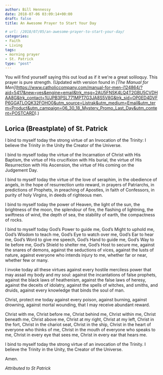 ```yaml
---
author: Bill Hennessy
date: 2018-07-06 03:09:14+00:00
draft: false
title: An Awesome Prayer to Start Your Day

# url: /2018/07/05/an-awesome-prayer-to-start-your-day/
categories:
- Faith
- Living
tags:
- morning prayer
- St. Patrick
type: "post"
---
```





You will find yourself saying this out loud as if it we're a great soliloquy. This prayer is pure strength. (Updated with version found in _[The Manual for Men]_(https://www.catholiccompany.com/manual-for-men-i124864/?aid=5417&new=yes&engine=email&trk_msg=2AU5FNSK4LQ4T2GBU5CVDHAA8G&trk_contact=1UJPB3PSL771MPT7G3JA8S5V8G&trk_sid=OP0ED4DVFP6GGATLOQK32FOHO0&utm_source=Listrak&utm_medium=Email&utm_term=Product&utm_campaign=06_30_18_Mystery_Promo_Last_Day&utm_content=POSTCARD).)

## Lorica (Breastplate) of St. Patrick

I bind to myself today 
the strong virtue of an Invocation
 of the Trinity: 
I believe the Trinity in the Unity 
the Creator of the Universe. 

I bind to myself today 
the virtue of the Incarnation of
 Christ with His Baptism, 
the virtue of His crucifixion 
with His burial, 
the virtue of His Resurrection 
with His Ascension, 
the virtue of His coming on
the Judgement Day. 

I bind to myself today 
the virtue of the love of seraphim, 
in the obedience of angels, 
in the hope of resurrection unto reward, 
in prayers of Patriarchs, 
in predictions of Prophets, 
in preaching of Apostles, 
in faith of Confessors, 
in purity of holy Virgins, 
in deeds of righteous men. 

I bind to myself today 
the power of Heaven, 
the light of the sun, 
the brightness of the moon, 
the splendour of fire, 
the flashing of lightning, 
the swiftness of wind, 
the depth of sea, 
the stability of earth, 
the compactness of rocks. 

I bind to myself today 
God’s Power to guide me, 
God’s Might to uphold me, 
God’s Wisdom to teach me, 
God’s Eye to watch over me, 
God’s Ear to hear me, 
God’s Word to give me speech, 
God’s Hand to guide me, 
God’s Way to lie before me, 
God’s Shield to shelter me, 
God’s Host to secure me, 
against the snares of demons, 
against the seductions of vices, 
against the lusts of nature, 
against everyone who intends
 injury to me,
 whether far or near,
 whether few or many. 

I invoke today all these virtues 
against every hostile merciless power
that may assail my body and my soul: 
against the incantations of false prophets, 
against the black laws of heathenism, 
against the false laws of heresy, 
against the deceits of idolatry, 
against the spells of witches, and smiths, and druids, 
against every knowledge that binds the soul of man. 

Christ, protect me today
 against every poison,
 against burning,
 against drowning,
 against mortal wounding, 
that I may receive abundant reward. 

Christ with me, Christ before me, 
Christ behind me, Christ within me, 
Christ beneath me, Christ above me, 
Christ at my right, Christ at my left, 
Christ in the fort, 
Christ in the chariot seat, 
Christ in the ship, 
Christ in the heart of everyone who thinks of me, 
Christ in the mouth of everyone who speaks to me, 
Christ in every eye that sees me, 
Christ in every ear that hears me. 

I bind to myself today the strong virtue of an invocation of the Trinity. I believe the Trinity in the Unity, the Creator of the Universe. 

Amen.

_Attributed to St Patrick_



